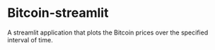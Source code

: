 # Bitcoin-streamlit
A streamlit application that plots the Bitcoin prices over the specified interval of time.
